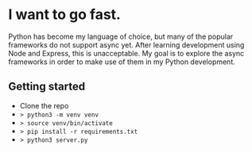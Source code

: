 # I want to go fast.

Python has become my language of choice, but many of the popular frameworks do not support async yet.  After learning 
development using Node and Express, this is unacceptable.  My goal is to explore the async frameworks in order
to make use of them in my Python development.

## Getting started

* Clone the repo
* `> python3 -m venv venv`
* `> source venv/bin/activate`
* `> pip install -r requirements.txt`
* `> python3 server.py`
